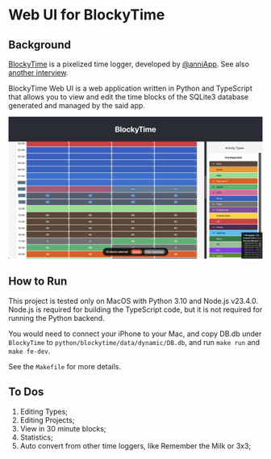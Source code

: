 # Web UI for BlockyTime

## Background

[BlockyTime](https://apps.apple.com/us/app/blockytime/id1086617993) is a pixelized time logger, developed by [@anniApp](https://weibo.com/anniApp). See also [another interview]([text](https://indiehacker.im/zuo-zi-ji-chan-pin-de-shen-du-yong-hu-zhuan-fang)).

BlockyTime Web UI is a web application written in Python and TypeScript that allows you to view and edit the time blocks of the SQLite3 database generated and managed by the said app.

![screenshot1](docs/screenshots/screenshot1.png)

 
## How to Run

This project is tested only on MacOS with Python 3.10 and Node.js v23.4.0. Node.js is required for building the TypeScript code, but it is not required for running the Python backend.

You would need to connect your iPhone to your Mac, and copy DB.db under `BlockyTime` to `python/blockytime/data/dynamic/DB.db`, and run `make run` and `make fe-dev`.

See the `Makefile` for more details.

## To Dos

1. Editing Types;
2. Editing Projects;
3. View in 30 minute blocks;
4. Statistics;
5. Auto convert from other time loggers, like Remember the Milk or 3x3;




